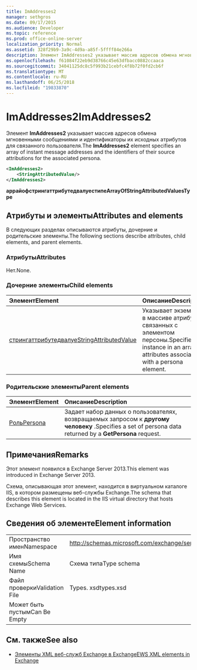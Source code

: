 ```yaml
---
title: ImAddresses2
manager: sethgros
ms.date: 09/17/2015
ms.audience: Developer
ms.topic: reference
ms.prod: office-online-server
localization_priority: Normal
ms.assetid: 328f29b9-3a9c-4d9a-a85f-5ffff84e266a
description: Элемент ImAddresses2 указывает массив адресов обмена мгновенными сообщениями и идентификаторы их исходных атрибутов для связанного пользователя.
ms.openlocfilehash: f61084f22eb9d38766c45e63dfbacc0882ccaaca
ms.sourcegitcommit: 34041125dc8c5f993b21cebfc4f8b72f0fd2cb6f
ms.translationtype: MT
ms.contentlocale: ru-RU
ms.lasthandoff: 06/25/2018
ms.locfileid: "19833870"
---
```

# <a name="imaddresses2"></a><span data-ttu-id="95519-103">ImAddresses2</span><span class="sxs-lookup"><span data-stu-id="95519-103">ImAddresses2</span></span>

<span data-ttu-id="95519-104">Элемент **ImAddresses2** указывает массив адресов обмена мгновенными сообщениями и идентификаторы их исходных атрибутов для связанного пользователя.</span><span class="sxs-lookup"><span data-stu-id="95519-104">The **ImAddresses2** element specifies an array of instant message addresses and the identifiers of their source attributions for the associated persona.</span></span> 
  
```XML
<ImAddresses2>
    <StringAttributedValue/>
</ImAddresses2>
```

 <span data-ttu-id="95519-105">**аррайофстрингаттрибутедвалуестипе**</span><span class="sxs-lookup"><span data-stu-id="95519-105">**ArrayOfStringAttributedValuesType**</span></span>
## <a name="attributes-and-elements"></a><span data-ttu-id="95519-106">Атрибуты и элементы</span><span class="sxs-lookup"><span data-stu-id="95519-106">Attributes and elements</span></span>

<span data-ttu-id="95519-107">В следующих разделах описываются атрибуты, дочерние и родительские элементы.</span><span class="sxs-lookup"><span data-stu-id="95519-107">The following sections describe attributes, child elements, and parent elements.</span></span>
  
### <a name="attributes"></a><span data-ttu-id="95519-108">Атрибуты</span><span class="sxs-lookup"><span data-stu-id="95519-108">Attributes</span></span>

<span data-ttu-id="95519-109">Нет.</span><span class="sxs-lookup"><span data-stu-id="95519-109">None.</span></span>
  
### <a name="child-elements"></a><span data-ttu-id="95519-110">Дочерние элементы</span><span class="sxs-lookup"><span data-stu-id="95519-110">Child elements</span></span>

|<span data-ttu-id="95519-111">**Элемент**</span><span class="sxs-lookup"><span data-stu-id="95519-111">**Element**</span></span>|<span data-ttu-id="95519-112">**Описание**</span><span class="sxs-lookup"><span data-stu-id="95519-112">**Description**</span></span>|
|:-----|:-----|
|[<span data-ttu-id="95519-113">стрингаттрибутедвалуе</span><span class="sxs-lookup"><span data-stu-id="95519-113">StringAttributedValue</span></span>](stringattributedvalue.md) <br/> |<span data-ttu-id="95519-114">Указывает экземпляр в массиве атрибутов, связанных с элементом персоны.</span><span class="sxs-lookup"><span data-stu-id="95519-114">Specifies an instance in an array of attributes associated with a persona element.</span></span>  <br/> |
   
### <a name="parent-elements"></a><span data-ttu-id="95519-115">Родительские элементы</span><span class="sxs-lookup"><span data-stu-id="95519-115">Parent elements</span></span>

|<span data-ttu-id="95519-116">**Элемент**</span><span class="sxs-lookup"><span data-stu-id="95519-116">**Element**</span></span>|<span data-ttu-id="95519-117">**Описание**</span><span class="sxs-lookup"><span data-stu-id="95519-117">**Description**</span></span>|
|:-----|:-----|
|[<span data-ttu-id="95519-118">Роль</span><span class="sxs-lookup"><span data-stu-id="95519-118">Persona</span></span>](persona.md) <br/> |<span data-ttu-id="95519-119">Задает набор данных о пользователях, возвращаемых запросом к **другому человеку** .</span><span class="sxs-lookup"><span data-stu-id="95519-119">Specifies a set of persona data returned by a **GetPersona** request.</span></span>  <br/> |
   
## <a name="remarks"></a><span data-ttu-id="95519-120">Примечания</span><span class="sxs-lookup"><span data-stu-id="95519-120">Remarks</span></span>

<span data-ttu-id="95519-121">Этот элемент появился в Exchange Server 2013.</span><span class="sxs-lookup"><span data-stu-id="95519-121">This element was introduced in Exchange Server 2013.</span></span>
  
<span data-ttu-id="95519-122">Схема, описывающая этот элемент, находится в виртуальном каталоге IIS, в котором размещены веб-службы Exchange.</span><span class="sxs-lookup"><span data-stu-id="95519-122">The schema that describes this element is located in the IIS virtual directory that hosts Exchange Web Services.</span></span>
  
## <a name="element-information"></a><span data-ttu-id="95519-123">Сведения об элементе</span><span class="sxs-lookup"><span data-stu-id="95519-123">Element information</span></span>

|||
|:-----|:-----|
|<span data-ttu-id="95519-124">Пространство имен</span><span class="sxs-lookup"><span data-stu-id="95519-124">Namespace</span></span>  <br/> |http://schemas.microsoft.com/exchange/services/2006/types  <br/> |
|<span data-ttu-id="95519-125">Имя схемы</span><span class="sxs-lookup"><span data-stu-id="95519-125">Schema Name</span></span>  <br/> |<span data-ttu-id="95519-126">Схема типа</span><span class="sxs-lookup"><span data-stu-id="95519-126">Type schema</span></span>  <br/> |
|<span data-ttu-id="95519-127">Файл проверки</span><span class="sxs-lookup"><span data-stu-id="95519-127">Validation File</span></span>  <br/> |<span data-ttu-id="95519-128">Types. xsd</span><span class="sxs-lookup"><span data-stu-id="95519-128">types.xsd</span></span>  <br/> |
|<span data-ttu-id="95519-129">Может быть пустым</span><span class="sxs-lookup"><span data-stu-id="95519-129">Can Be Empty</span></span>  <br/> ||
   
## <a name="see-also"></a><span data-ttu-id="95519-130">См. также</span><span class="sxs-lookup"><span data-stu-id="95519-130">See also</span></span>



- [<span data-ttu-id="95519-131">Элементы XML веб-служб Exchange в Exchange</span><span class="sxs-lookup"><span data-stu-id="95519-131">EWS XML elements in Exchange</span></span>](ews-xml-elements-in-exchange.md)

